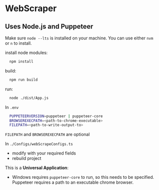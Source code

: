 # WebScraper
## Uses Node.js and Puppeteer

Make sure `node --lts` is installed on your machine. You can use either `nvm` or `n` to install.

install node modules:
```bash
  npm install
```

build:
```bash
  npm run build
```

run:
```bash
  node ./dist/App.js
```

In `.env`

```bash
  PUPPETEERVERSION=puppeteer | puppeteer-core
  BROWSEREXECPATH=<path-to-chrome-executable>
  FILEPATH=<path-to-write-output-to>
```

`FILEPATH` and `BROWSEREXECPATH` are optional

In `./Configs/webScrapeConfigs.ts`

  - modify with your required fields
  - rebuild project

This is a **Universal Application**:
  - Windows requires `puppeteer-core` to run, so this needs to be specified. Puppeteer requires a path to an executable chrome browser.